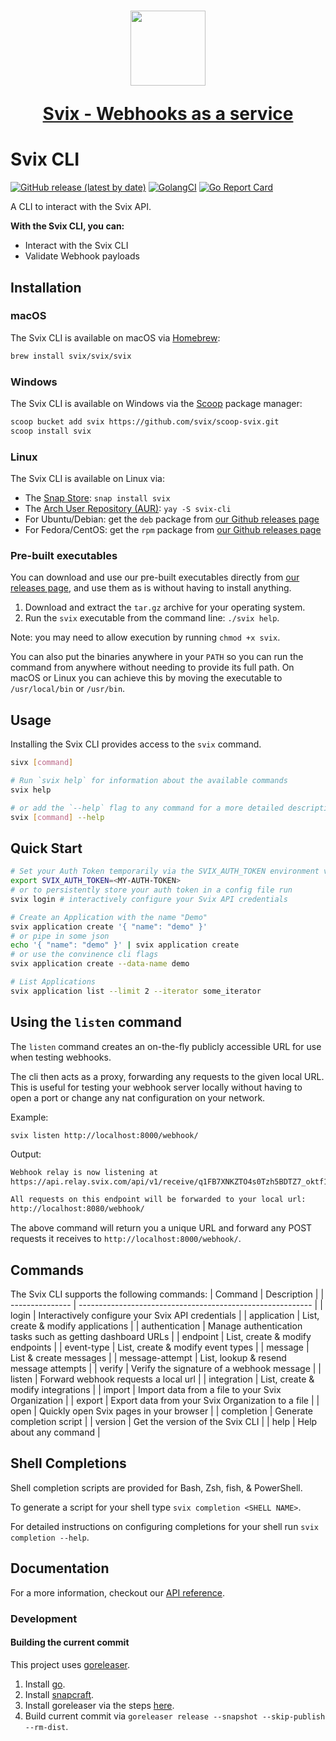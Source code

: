 <h1 align="center">
  <a href="https://www.svix.com">
    <img width="120" src="https://avatars.githubusercontent.com/u/80175132?s=200&v=4" />
    <p align="center">Svix - Webhooks as a service</p>
  </a>
</h1>

# Svix CLI

[![GitHub release (latest by date)][release-img]][release]
[![GolangCI][golangci-lint-img]][golangci-lint]
[![Go Report Card][report-card-img]][report-card]

A CLI to interact with the Svix API.

**With the Svix CLI, you can:**

- Interact with the Svix CLI
- Validate Webhook payloads


## Installation

### macOS

The Svix CLI is available on macOS via [Homebrew](https://brew.sh/):

```sh
brew install svix/svix/svix
```

### Windows

The Svix CLI is available on Windows via the [Scoop](https://scoop.sh/) package manager:

```sh
scoop bucket add svix https://github.com/svix/scoop-svix.git
scoop install svix
```

### Linux

The Svix CLI is available on Linux via:

* The [Snap Store](https://snapcraft.io): `snap install svix`
* The [Arch User Repository (AUR)](https://wiki.archlinux.org/title/Arch_User_Repository): `yay -S svix-cli`
* For Ubuntu/Debian: get the `deb` package from [our Github releases page](https://github.com/svix/svix-cli/releases)
* For Fedora/CentOS: get the `rpm` package from [our Github releases page](https://github.com/svix/svix-cli/releases)


### Pre-built executables

You can download and use our pre-built executables directly from [our releases page](https://github.com/svix/svix-cli/releases), and use them as is without having to install anything.

1. Download and extract the `tar.gz` archive for your operating system.
2. Run the `svix` executable from the command line: `./svix help`.

Note: you may need to allow execution by running `chmod +x svix`.


You can also put the binaries anywhere in your `PATH` so you can run the command from anywhere without needing to provide its full path. On macOS or Linux you can achieve this by moving the executable to `/usr/local/bin` or `/usr/bin`.


## Usage

Installing the Svix CLI provides access to the `svix` command.

```sh
sivx [command]

# Run `svix help` for information about the available commands
svix help

# or add the `--help` flag to any command for a more detailed description and list of flags
svix [command] --help
```


## Quick Start

```sh
# Set your Auth Token temporarily via the SVIX_AUTH_TOKEN environment variable
export SVIX_AUTH_TOKEN=<MY-AUTH-TOKEN>
# or to persistently store your auth token in a config file run
svix login # interactively configure your Svix API credentials

# Create an Application with the name "Demo"
svix application create '{ "name": "demo" }'
# or pipe in some json
echo '{ "name": "demo" }' | svix application create
# or use the convinence cli flags
svix application create --data-name demo

# List Applications
svix application list --limit 2 --iterator some_iterator 
```

## Using the `listen` command

The `listen` command creates an on-the-fly publicly accessible URL for use when testing webhooks.

The cli then acts as a proxy, forwarding any requests to the given local URL.
This is useful for testing your webhook server locally without having to open a port or
change any nat configuration on your network.

Example:

`svix listen http://localhost:8000/webhook/`

Output:

```sh
Webhook relay is now listening at
https://api.relay.svix.com/api/v1/receive/q1FB7XNKZTO4s0Tzh5BDTZ7_oktf1NBo/

All requests on this endpoint will be forwarded to your local url:
http://localhost:8080/webhook/
```

The above command will return you a unique URL and forward any POST requests it receives
to `http://localhost:8000/webhook/`.

## Commands

The Svix CLI supports the following commands:
| Command         | Description                                                |
| --------------- | ---------------------------------------------------------- |
| login           | Interactively configure your Svix API credentials          |
| application     | List, create & modify applications                         |
| authentication  | Manage authentication tasks such as getting dashboard URLs |
| endpoint        | List, create & modify endpoints                            |
| event-type      | List, create & modify event types                          |
| message         | List & create messages                                     |
| message-attempt | List, lookup & resend message attempts                     |
| verify          | Verify the signature of a webhook message                  |
| listen          | Forward webhook requests a local url                       |
| integration     | List, create & modify integrations                         |
| import          | Import data from a file to your Svix Organization          |
| export          | Export data from your Svix Organization to a file          |
| open            | Quickly open Svix pages in your browser                    |
| completion      | Generate completion script                                 |
| version         | Get the version of the Svix CLI                            |
| help            | Help about any command                                     |


## Shell Completions

Shell completion scripts are provided for Bash, Zsh, fish, & PowerShell.

To generate a script for your shell type `svix completion <SHELL NAME>`.

For detailed instructions on configuring completions for your shell run `svix completion --help`.


## Documentation

For a more information, checkout our [API reference](https://docs.svix.com).


### Development

#### Building the current commit

This project uses [goreleaser](https://github.com/goreleaser/goreleaser/).

 1) Install [go](https://golang.org/doc/install).
 2) Install [snapcraft](https://snapcraft.io/docs/installing-snapcraft).
 3) Install goreleaser via the steps [here](https://goreleaser.com/install/).
 4) Build current commit via `goreleaser release --snapshot --skip-publish --rm-dist`.

[release-img]: https://img.shields.io/github/v/release/svix/svix-cli
[release]: https://github.com/svix/svix-cli/releases
[golangci-lint-img]: https://github.com/svix/svix-cli/workflows/go-lint/badge.svg
[golangci-lint]: https://github.com/svix/svix-cli/actions?query=workflow%3Ago-lint
[report-card-img]: https://goreportcard.com/badge/github.com/svix/svix-cli
[report-card]: https://goreportcard.com/report/github.com/svix/svix-cli
